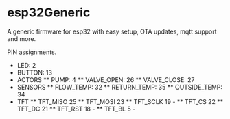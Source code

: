 # esp32Generic
A generic firmware for esp32 with easy setup, OTA updates, mqtt support and more.

PIN assignments.
* LED: 2
* BUTTON: 13
* ACTORS
** PUMP: 4
** VALVE_OPEN: 26
** VALVE_CLOSE: 27
* SENSORS
** FLOW_TEMP: 32
** RETURN_TEMP: 35
** OUTSIDE_TEMP: 34
* TFT
 ** TFT_MISO 25
 ** TFT_MOSI 23
 ** TFT_SCLK 19 -
 ** TFT_CS 22
 ** TFT_DC 21
 ** TFT_RST 18 -
 ** TFT_BL 5 -

